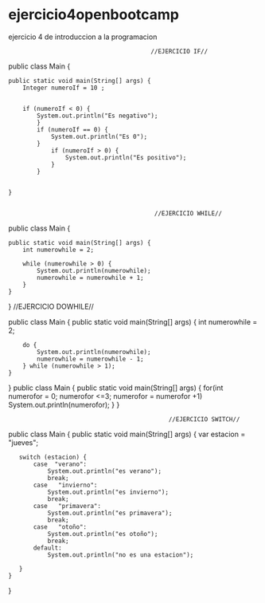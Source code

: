 # ejercicio4openbootcamp
ejercicio 4 de introduccion a la programacion 
                             
                                            //EJERCICIO IF//

public class Main {

    public static void main(String[] args) {
        Integer numeroIf = 10 ;


        if (numeroIf < 0) {
            System.out.println("Es negativo");
            }
            if (numeroIf == 0) {
                System.out.println("Es 0");
            }
                if (numeroIf > 0) {
                    System.out.println("Es positivo");
                }
            }


    }


                                             //EJERCICIO WHILE//

public class Main {


    public static void main(String[] args) {
        int numerowhile = 2;

        while (numerowhile > 0) {
            System.out.println(numerowhile);
            numerowhile = numerowhile + 1;
        }
    }

}
                                               //EJERCICIO DOWHILE//

public class Main {
    public static void main(String[] args) {
        int numerowhile = 2;

        do {
            System.out.println(numerowhile);
            numerowhile = numerowhile - 1;
        } while (numerowhile > 1);
    }
}
public class Main {
            public static void main(String[] args) {
                for(int numerofor = 0; numerofor <=3; numerofor = numerofor +1)
                        System.out.println(numerofor);
            }
        }
        
                                                 //EJERCICIO SWITCH//

public class Main {
    public static void main(String[] args) {
       var estacion = "jueves";

       switch (estacion) {
           case  "verano":
               System.out.println("es verano");
               break;
           case   "invierno":
               System.out.println("es invierno");
               break;
           case   "primavera":
               System.out.println("es primavera");
               break;
           case   "otoño":
               System.out.println("es otoño");
               break;
           default:
               System.out.println("no es una estacion");

       }
    }
}
